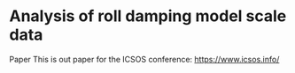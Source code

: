 # Analysis of roll damping model scale data
Paper
This is out paper for the ICSOS conference:
https://www.icsos.info/

